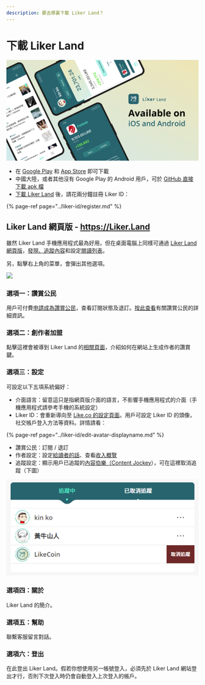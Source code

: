 ```yaml
---
description: 要去哪裏下載 Liker Land？
---
```


# 下載 Liker Land

![](../../.gitbook/assets/likecoin_ad72_appstore_og_ios_android.png)

* 在 [Google Play](https://play.google.com/store/apps/details?id=com.oice) 和 [App Store](https://apps.apple.com/hk/app/liker-land/id1248232355) 即可下載
* 中國大陸，或者其他沒有 Google Play 的 Android 用戶，可於 [GitHub 直接下載 apk 檔](https://github.com/likecoin/likecoin-app/releases)
* [下載 Liker Land](https://liker.land/getapp) 後，請花兩分鐘註冊 Liker ID：

{% page-ref page="../liker-id/register.md" %}

## Liker Land 網頁版 - https://Liker.Land

雖然 Liker Land 手機應用程式最為好用，但在桌面電腦上同樣可通過 [Liker Land 網頁版](https://liker.land/)，[發現、追蹤內容](https://docs.like.co/v/zh/user-guide/reader/today-headline)和設定[閱讀列表](https://docs.like.co/v/zh/user-guide/reader/reading-list)。‌

另，點擊右上角的菜單，會彈出其他選項。​‌

![](https://gblobscdn.gitbook.com/assets%2F-LL4mdaVjNgL6A1--PV0%2F-MDJjdmH4gPPkYdgO50G%2F-MDJkMQN_N9l6TOGbQY9%2FLiker%20Land%20Web%202.png?alt=media&token=26a63b5c-8744-4046-ac1d-e1322809a268)

### 選項一：讚賞公民

用戶可付費[申請成為讚賞公民](https://docs.like.co/v/zh/user-guide/civic-liker/be-a-civic-liker)，查看訂閱狀態及退訂。[按此查看](https://docs.like.co/v/zh/user-guide/civic-liker)有關讚賞公民的詳細資訊。‌

### 選項二：創作者加盟

點擊這裡會被導到 Liker Land 的[相關頁面](https://liker.land/creators)，介紹如何在網站上生成作者的讚賞鍵。‌

### 選項三：設定

可設定以下五項系統偏好：‌

* 介面語言：留意這只是指網頁版介面的語言，不影響手機應用程式的介面（手機應用程式請參考手機的系統設定）
* Liker ID：會重新導向至 [Like.co 的設定頁面](https://like.co/in/settings)。用戶可設定 Liker ID 的頭像，社交帳戶登入方法等資料。詳情請看：

{% page-ref page="../liker-id/edit-avatar-displayname.md" %}

* 讚賞公民：訂閱 / 退訂
* 作者設定：設定[給讀者的話](https://docs.like.co/v/zh/user-guide/creator/creators-pitch)、查看[收入概覽](https://docs.like.co/v/zh/user-guide/creator/support)
* 追蹤設定：顯示用戶已追蹤的[內容伯樂（Content Jockey](https://docs.like.co/v/zh/user-guide/reader/superlike)），可在這裡取消追蹤（下圖）

![](../../.gitbook/assets/liker-land-web-3.png)

### 選項四：關於

Liker Land 的簡介。

### 選項五：幫助

聯繫客服留言對話‌。

### 選項六：登出

在此登出 Liker Land。假若你想使用另一帳號登入，必須先於 Liker Land 網站登出才行，否則下次登入時仍會自動登入上次登入的帳戶。

